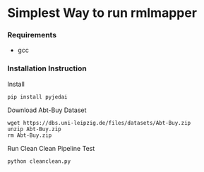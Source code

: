 # Simplest Way to run rmlmapper
### Requirements
- gcc

### Installation Instruction

Install
```
pip install pyjedai
```

Download Abt-Buy Dataset

```
wget https://dbs.uni-leipzig.de/files/datasets/Abt-Buy.zip
unzip Abt-Buy.zip
rm Abt-Buy.zip
```

Run Clean Clean Pipeline Test
```
python cleanclean.py
```
